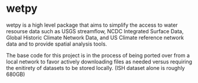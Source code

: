# wetpy
wetpy is a high level package that aims to simplify the access to water resourse data such as USGS streamflow, NCDC Integrated Surface Data, Global Historic Climate Network Data, and US Climate reference network data and to provide spatial analysis tools.

The base code for this project is in the process of being ported over from a local network to favor actively downloading files as needed versus requiring the enitirety of datasets to be stored locally. (ISH dataset alone is roughly 680GB)
